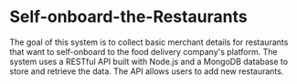 # Self-onboard-the-Restaurants
The goal of this system is to collect basic merchant details for restaurants that want to self-onboard to the food delivery company's platform. The system uses a RESTful API built with Node.js and a MongoDB database to store and retrieve the data. The API allows users to add new restaurants.
